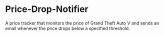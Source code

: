 # Price-Drop-Notifier
A price tracker that monitors the price of Grand Theft Auto V and sends an email whenever the price drops below a specified threshold.
